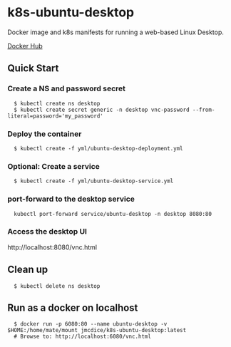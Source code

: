 k8s-ubuntu-desktop
==================
Docker image and k8s manifests for running a web-based Linux Desktop.

[Docker Hub](https://hub.docker.com/r/jmcdice/k8s-ubuntu-desktop)

Quick Start
-------------------------

### Create a NS and password secret
```console
  $ kubectl create ns desktop
  $ kubectl create secret generic -n desktop vnc-password --from-literal=password='my_password'
```

### Deploy the container
```console
  $ kubectl create -f yml/ubuntu-desktop-deployment.yml
```

### Optional: Create a service
```console
  $ kubectl create -f yml/ubuntu-desktop-service.yml
```

### port-forward to the desktop service
```console
  kubectl port-forward service/ubuntu-desktop -n desktop 8080:80
```

### Access the desktop UI
http://localhost:8080/vnc.html

## Clean up
```console
  $ kubectl delete ns desktop
```

## Run as a docker on localhost
```console
  $ docker run -p 6080:80 --name ubuntu-desktop -v $HOME:/home/mate/mount jmcdice/k8s-ubuntu-desktop:latest
  # Browse to: http://localhost:6080/vnc.html
```
